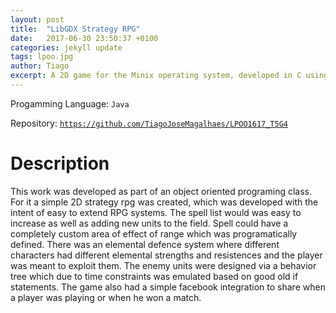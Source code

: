 ```yaml
---
layout: post
title:  "LibGDX Strategy RPG"
date:   2017-06-30 23:50:37 +0100
categories: jekyll update
tags: lpoo.jpg
author: Tiago
excerpt: A 2D game for the Minix operating system, developed in C using only the C standard library and Minix's OS API.
---
```


Progamming Language: `Java`

Repository: [`https://github.com/TiagoJoseMagalhaes/LPOO1617_T5G4`](https://github.com/TiagoJoseMagalhaes/LPOO1617_T5G4)

# Description

This work was developed as part of an object oriented programing class. For it a simple 2D strategy rpg was created, which was developed with the intent of easy to extend RPG systems. The spell list would was easy to increase as well as adding new units to the field. Spell could have a completely custom area of effect of range which was programatically defined. There was an elemental defence system where different characters had different elemental strengths and resistences and the player was meant to exploit them. The enemy units were designed via a behavior tree which due to time constraints was emulated based on good old if statements. The game also had a simple facebook integration to share when a player was playing or when he won a match.